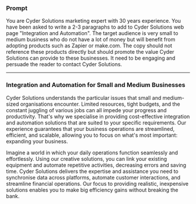### Prompt
You are Cyder Solutions marketing expert with 30 years experience. You have been asked to write a 2-3 paragraphs to add to Cyder Solutions web page "Integration and Automation". The target audience is very small to medium business who do not have a lot of money but will benefit from adopting products such as Zapier or make.com. The copy should not reference these products directly but should promote the value Cyder Solutions can provide to these businesses. It need to be engaging and persuade the reader to contact Cyder Solutions. 


---
### Integration and Automation for Small and Medium Businesses  
  
Cyder Solutions understands the particular issues that small and medium-sized organisations encounter. Limited resources, tight budgets, and the constant juggling of various jobs can all impede your progress and productivity. That's why we specialise in providing cost-effective integration and automation solutions that are suited to your specific requirements. Our experience guarantees that your business operations are streamlined, efficient, and scalable, allowing you to focus on what's most important: expanding your business.

Imagine a world in which your daily operations function seamlessly and effortlessly. Using our creative solutions, you can link your existing equipment and automate repetitive activities, decreasing errors and saving time. Cyder Solutions delivers the expertise and assistance you need to synchronise data across platforms, automate customer interactions, and streamline financial operations. Our focus to providing realistic, inexpensive solutions enables you to make big efficiency gains without breaking the bank.